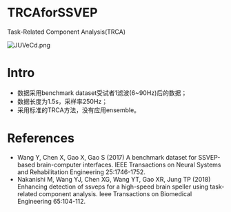 # TRCAforSSVEP
Task-Related Component Analysis(TRCA)

![JUVeCd.png](https://s1.ax1x.com/2020/04/22/JUVeCd.png)
# Intro
- 数据采用benchmark dataset受试者1滤波(6~90Hz)后的数据；
- 数据长度为1.5s，采样率250Hz；
- 采用标准的TRCA方法，没有应用ensemble。
# References
- Wang Y, Chen X, Gao X, Gao S (2017) A benchmark dataset for SSVEP-based brain-computer interfaces. IEEE Transactions on Neural Systems and Rehabilitation Engineering 25:1746-1752.
- Nakanishi M, Wang YJ, Chen XG, Wang YT, Gao XR, Jung TP (2018) Enhancing detection of ssveps for a high-speed brain speller using task-related component analysis. Ieee Transactions on Biomedical Engineering 65:104-112.
